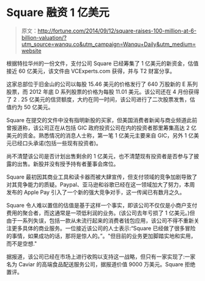 # Square 融资 1 亿美元

> 原文：<http://fortune.com/2014/09/12/square-raises-100-million-at-6-billion-valuation/?utm_source=wanqu.co&utm_campaign=Wanqu+Daily&utm_medium=website>

根据特拉华州的一份文件，支付公司 Square 已经筹集了 1 亿美元的新资金，估值接近 60 亿美元，该文件由 VCExperts.com 获得，并与 T2 财富分享。

这家总部位于旧金山的公司以每股 15.46 美元的价格发行了 640 万股新的 E 系列股票，而 2012 年底 D 系列股票的价格为每股 11.01 美元。该公司还在 4 月份获得了 2 . 25 亿美元的信贷额度，大约在同一时间，该公司进行了二次股票发售，估值约为 50 亿美元。

Square 在提交的文件中没有指明新股的买家，但美国消费者新闻与商业频道此前曾报道称，该公司正在从包括 GIC 政府投资公司在内的投资者那里筹集高达 2 亿美元的资金。熟悉情况的消息人士称，第一笔 1 亿美元主要来自 GIC，另外 1 亿美元已经口头承诺(包括一些现有投资者)。

尚不清楚该公司是否计划出售剩余的 1 亿美元，也不清楚现有投资者是否参与了披露的出售。新股并没有授予持有者董事会席位。

Square 最初因其商业工具和读卡器而被大肆宣传，但支付领域的竞争加剧导致了对其竞争能力的质疑。Paypal、亚马逊和谷歌已经在这一领域加大了努力，本周发布的 Apple Pay 引入了一个新的强大竞争对手，这一传闻已有数月之久。

Square 令人难以置信的估值是基于这样一个事实，即该公司不仅仅是小商户支付费用的聚合者，而这通常是一项低利润的业务。(该公司去年亏损了 1 亿美元。)但由于一系列失误，包括一款从未流行起来的消费者钱包应用，该公司不得不重新关注更多具体的商业服务。一位接近该公司的人士表示:“Square 已经做了很多冒险的事情，如果成功的话，那将是惊人的。”。"但目前的业务更加脚踏实地和实用，而不是空想."

据报道，该公司已经在市场上进行收购以支持这一战略，但只有一家实现了:一家名为 Caviar 的高端食品配送服务公司，据报道价值 9000 万美元。Square 拒绝置评。
